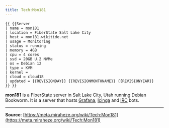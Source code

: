 ```yaml
---
title: Tech:Mon181
---
```


```
{{ {{Server
| name = mon181
| location = FiberState Salt Lake City
| host = mon181.wikitide.net
| usage = Monitoring
| status = running
| memory = 4GB
| cpu = 4 cores
| ssd = 20GB U.2 NVMe
| os = Debian 12
| type = KVM
| kernel =
| cloud = cloud18
| updated = {{REVISIONDAY}} {{REVISIONMONTHNAME}} {{REVISIONYEAR}}
}} }}
```

**mon181** is a FiberState server in Salt Lake City, Utah running Debian Bookworm. It is a server that hosts [Grafana](Tech:Grafana.md), [Icinga](Tech:Icinga.md) and [IRC](https://meta.miraheze.org/wiki/IRC) bots.

----
**Source**: [https://meta.miraheze.org/wiki/Tech:Mon181](https://meta.miraheze.org/wiki/Tech:Mon181)